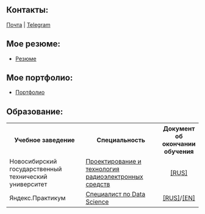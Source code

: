 ## Контакты:

<div>
  <a href="mailto:istomin.nikolay87@gmail.com">Почта</a>
  | <a href="//t.me/Nikolay_Istomin">Telegram</a>
</div>

## Мое резюме:
- [Резюме](//novosibirsk.hh.ru/resume/602f38ffff0cb7c1790039ed1f45684d614761)

## Мое портфолио:
- [Портфолио](//github.com/IstominN/Portfolio)


## Образование:
<table>
  <col width="42%">
  <col width="42%">
  <col width="16%">
  <tr>
    <th>Учебное заведение</th>
    <th>Специальность</th>
    <th>Документ об окончании обучения</th>
  </tr>
  <tr>
    <td>Новосибирский государственный технический университет</td>
    <td><a href="//ciu.nstu.ru/kaf/ktrs">Проектирование и технология радиоэлектронных средств</a></td>
    <td align="center"><a href="//github.com/IstominN/IstominN/blob/main/Diplomas%20and%20certificates/NSTU.pdf">[RUS]</a></td>
  </tr>
  <tr>
    <td>Яндекс.Практикум</td>
    <td><a href="//practicum.yandex.ru/data-scientist/?from=catalog">Специалист по Data Science</a></td>
    <td align="center"><a href="//github.com/IstominN/IstominN/blob/main/Diplomas%20and%20certificates/Data_Scientist(RU).pdf">[RUS]</a>/<a href="//github.com/IstominN/IstominN/blob/main/Diplomas%20and%20certificates/Data_Scientist(EN).pdf">[EN]</a></td>
  </tr>
</table>
